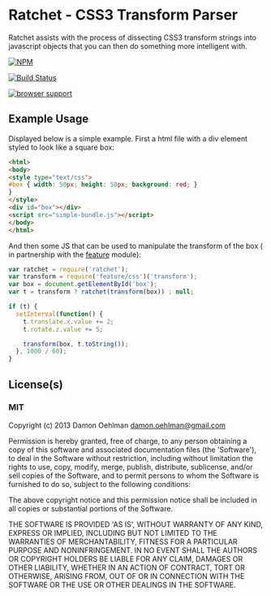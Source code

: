 # Ratchet - CSS3 Transform Parser

Ratchet assists with the process of dissecting CSS3 transform strings into
javascript objects that you can then do something more intelligent with.


[![NPM](https://nodei.co/npm/ratchet.png)](https://nodei.co/npm/ratchet/)

[![Build Status](https://travis-ci.org/DamonOehlman/ratchet.png?branch=master)](https://travis-ci.org/DamonOehlman/ratchet)

[![browser support](https://ci.testling.com/DamonOehlman/ratchet.png)](https://ci.testling.com/DamonOehlman/ratchet)


## Example Usage

Displayed below is a simple example.  First a html file with a div element
styled to look like a square box:

```html
<html>
<body>
<style type="text/css">
#box { width: 50px; height: 50px; background: red; }
}
</style>
<div id="box"></div>
<script src="simple-bundle.js"></script>
</body>
</html>
```

And then some JS that can be used to manipulate the transform of the box (
in partnership with the [feature](https://github.com/DamonOehlman/feature)
module):

```js
var ratchet = require('ratchet');
var transform = require('feature/css')('transform');
var box = document.getElementById('box');
var t = transform ? ratchet(transform(box)) : null;

if (t) {
  setInterval(function() {
    t.translate.x.value += 2;
    t.rotate.z.value += 5;

    transform(box, t.toString());
  }, 1000 / 60);
}
```

## License(s)

### MIT

Copyright (c) 2013 Damon Oehlman <damon.oehlman@gmail.com>

Permission is hereby granted, free of charge, to any person obtaining
a copy of this software and associated documentation files (the
'Software'), to deal in the Software without restriction, including
without limitation the rights to use, copy, modify, merge, publish,
distribute, sublicense, and/or sell copies of the Software, and to
permit persons to whom the Software is furnished to do so, subject to
the following conditions:

The above copyright notice and this permission notice shall be
included in all copies or substantial portions of the Software.

THE SOFTWARE IS PROVIDED 'AS IS', WITHOUT WARRANTY OF ANY KIND,
EXPRESS OR IMPLIED, INCLUDING BUT NOT LIMITED TO THE WARRANTIES OF
MERCHANTABILITY, FITNESS FOR A PARTICULAR PURPOSE AND NONINFRINGEMENT.
IN NO EVENT SHALL THE AUTHORS OR COPYRIGHT HOLDERS BE LIABLE FOR ANY
CLAIM, DAMAGES OR OTHER LIABILITY, WHETHER IN AN ACTION OF CONTRACT,
TORT OR OTHERWISE, ARISING FROM, OUT OF OR IN CONNECTION WITH THE
SOFTWARE OR THE USE OR OTHER DEALINGS IN THE SOFTWARE.
